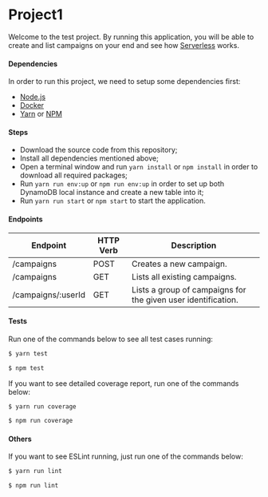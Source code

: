 # Project1

Welcome to the test project. By running this application, you will be able to create and list campaigns on your end and see how [Serverless](https://serverless.com) works.

#### Dependencies

In order to run this project, we need to setup some dependencies first:
 - [Node.js](https://nodejs.org/) 
 - [Docker](https://www.docker.com)
 - [Yarn](https://yarnpkg.com/lang/en/) or [NPM](https://www.npmjs.com)

#### Steps
 - Download the source code from this repository;
 - Install all dependencies mentioned above;
 - Open a terminal window and run `yarn install` or `npm install` in order to download all required packages;
 - Run `yarn run env:up` or `npm run env:up` in order to set up both DynamoDB local instance and create a new table into it;
 - Run `yarn run start` or `npm start` to start the application.

#### Endpoints

| Endpoint | HTTP Verb | Description
| ----- | ----- | ----- |
| /campaigns | POST | Creates a new campaign.
| /campaigns | GET | Lists all existing campaigns.
| /campaigns/:userId | GET | Lists a group of campaigns for the given user identification.

#### Tests

Run one of the commands below to see all test cases running:
```sh
$ yarn test
```
```sh
$ npm test
```

If you want to see detailed coverage report, run one of the commands below:
```sh
$ yarn run coverage
```
```sh
$ npm run coverage
```

#### Others

If you want to see ESLint running, just run one of the commands below:
```sh
$ yarn run lint
```
```sh
$ npm run lint
```
